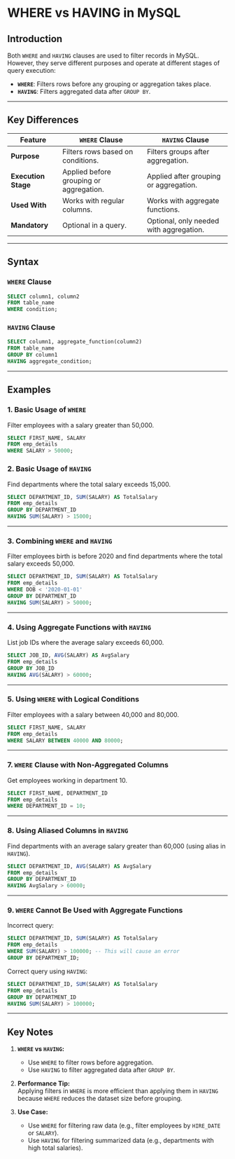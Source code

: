 
# WHERE vs HAVING in MySQL

## Introduction
Both `WHERE` and `HAVING` clauses are used to filter records in MySQL. However, they serve different purposes and operate at different stages of query execution:

- **`WHERE`**: Filters rows before any grouping or aggregation takes place.
- **`HAVING`**: Filters aggregated data after `GROUP BY`.

---

## Key Differences

| Feature              | `WHERE` Clause                         | `HAVING` Clause                          |
|----------------------|-----------------------------------------|------------------------------------------|
| **Purpose**          | Filters rows based on conditions.      | Filters groups after aggregation.        |
| **Execution Stage**  | Applied before grouping or aggregation.| Applied after grouping or aggregation.   |
| **Used With**        | Works with regular columns.            | Works with aggregate functions.          |
| **Mandatory**        | Optional in a query.                  | Optional, only needed with aggregation. |

---

## Syntax

### `WHERE` Clause
```sql
SELECT column1, column2
FROM table_name
WHERE condition;
```

### `HAVING` Clause
```sql
SELECT column1, aggregate_function(column2)
FROM table_name
GROUP BY column1
HAVING aggregate_condition;
```

---

## Examples

### 1. Basic Usage of `WHERE`
Filter employees with a salary greater than 50,000.
```sql
SELECT FIRST_NAME, SALARY
FROM emp_details
WHERE SALARY > 50000;
```

### 2. Basic Usage of `HAVING`
Find departments where the total salary exceeds 15,000.
```sql
SELECT DEPARTMENT_ID, SUM(SALARY) AS TotalSalary
FROM emp_details
GROUP BY DEPARTMENT_ID
HAVING SUM(SALARY) > 15000;
```

---

### 3. Combining `WHERE` and `HAVING`
Filter employees birth is before 2020 and find departments where the total salary exceeds 50,000.
```sql
SELECT DEPARTMENT_ID, SUM(SALARY) AS TotalSalary
FROM emp_details
WHERE DOB < '2020-01-01'
GROUP BY DEPARTMENT_ID
HAVING SUM(SALARY) > 50000;
```

---

### 4. Using Aggregate Functions with `HAVING`
List job IDs where the average salary exceeds 60,000.
```sql
SELECT JOB_ID, AVG(SALARY) AS AvgSalary
FROM emp_details
GROUP BY JOB_ID
HAVING AVG(SALARY) > 60000;
```

---

### 5. Using `WHERE` with Logical Conditions
Filter employees with a salary between 40,000 and 80,000.
```sql
SELECT FIRST_NAME, SALARY
FROM emp_details
WHERE SALARY BETWEEN 40000 AND 80000;
```

---


### 7. `WHERE` Clause with Non-Aggregated Columns
Get employees working in department 10.
```sql
SELECT FIRST_NAME, DEPARTMENT_ID
FROM emp_details
WHERE DEPARTMENT_ID = 10;
```

---

### 8. Using Aliased Columns in `HAVING`
Find departments with an average salary greater than 60,000 (using alias in `HAVING`).
```sql
SELECT DEPARTMENT_ID, AVG(SALARY) AS AvgSalary
FROM emp_details
GROUP BY DEPARTMENT_ID
HAVING AvgSalary > 60000;
```

---

### 9. `WHERE` Cannot Be Used with Aggregate Functions
Incorrect query:
```sql
SELECT DEPARTMENT_ID, SUM(SALARY) AS TotalSalary
FROM emp_details
WHERE SUM(SALARY) > 100000; -- This will cause an error
GROUP BY DEPARTMENT_ID;
```

Correct query using `HAVING`:
```sql
SELECT DEPARTMENT_ID, SUM(SALARY) AS TotalSalary
FROM emp_details
GROUP BY DEPARTMENT_ID
HAVING SUM(SALARY) > 100000;
```

---

## Key Notes
1. **`WHERE` vs `HAVING`:**  
   - Use `WHERE` to filter rows before aggregation.  
   - Use `HAVING` to filter aggregated data after `GROUP BY`.

2. **Performance Tip:**  
   Applying filters in `WHERE` is more efficient than applying them in `HAVING` because `WHERE` reduces the dataset size before grouping.

3. **Use Case:**  
   - Use `WHERE` for filtering raw data (e.g., filter employees by `HIRE_DATE` or `SALARY`).  
   - Use `HAVING` for filtering summarized data (e.g., departments with high total salaries).
